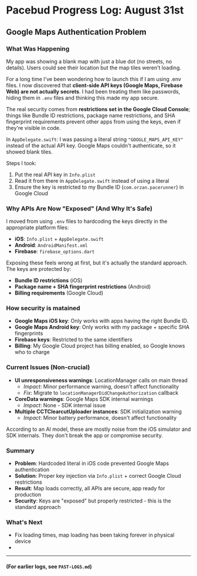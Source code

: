 # Pacebud Progress Log: August 31st

## Google Maps Authentication Problem

### What Was Happening
My app was showing a blank map with just a blue dot (no streets, no details). Users could see their location but the map tiles weren't loading.

For a long time I've been wondering how to launch this if I am using .env files. I now discovered that **client-side API keys (Google Maps, Firebase Web) are not actually secrets**. I had been treating them like passwords, hiding them in `.env` files and thinking this made my app secure.

The real security comes from **restrictions set in the Google Cloud Console**; things like Bundle ID restrictions, package name restrictions, and SHA fingerprint requirements prevent other apps from using the keys, even if they're visible in code.

In `AppDelegate.swift`: I was passing a literal string `"GOOGLE_MAPS_API_KEY"` instead of the actual API key. Google Maps couldn't authenticate, so it showed blank tiles.

Steps I took:
1. Put the real API key in `Info.plist` 
2. Read it from there in `AppDelegate.swift` instead of using a literal
3. Ensure the key is restricted to my Bundle ID (`com.orzan.pacerunner`) in Google Cloud

### Why APIs Are Now "Exposed" (And Why It's Safe)
I moved from using `.env` files to hardcoding the keys directly in the appropriate platform files:
- **iOS**: `Info.plist` + `AppDelegate.swift`
- **Android**: `AndroidManifest.xml` 
- **Firebase**: `firebase_options.dart`

Exposing these feels wrong at first, but it's actually the standard approach. The keys are protected by:
- **Bundle ID restrictions** (iOS)
- **Package name + SHA fingerprint restrictions** (Android)  
- **Billing requirements** (Google Cloud)

### How security is matained
- **Google Maps iOS key**: Only works with apps having the right Bundle ID.
- **Google Maps Android key**: Only works with my package + specific SHA fingerprints
- **Firebase keys**: Restricted to the same identifiers
- **Billing**: My Google Cloud project has billing enabled, so Google knows who to charge

### Current Issues (Non-crucial)
- **UI unresponsiveness warnings**: LocationManager calls on main thread
  - *Impact*: Minor performance warning, doesn't affect functionality
  - *Fix*: Migrate to `locationManagerDidChangeAuthorization` callback
- **CoreData warnings**: Google Maps SDK internal warnings
  - *Impact*: None - SDK internal issue
- **Multiple CCTClearcutUploader instances**: SDK initialization warning
  - *Impact*: Minor battery performance, doesn't affect functionality

According to an AI model, these are mostly noise from the iOS simulator and SDK internals. They don't break the app or compromise security.

### Summary
- **Problem**: Hardcoded literal in iOS code prevented Google Maps authentication
- **Solution**: Proper key injection via `Info.plist` + correct Google Cloud restrictions
- **Result**: Map loads correctly, all APIs are secure, app ready for production
- **Security**: Keys are "exposed" but properly restricted - this is the standard approach


### What's Next
- Fix loading times, map loading has been taking forever in physical device
- 
---
#### (For earlier logs, see `PAST-LOGS.md`)